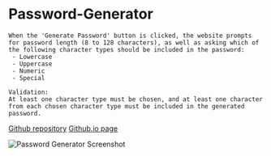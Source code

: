 # Password-Generator

```
When the 'Generate Password' button is clicked, the website prompts for password length (8 to 128 characters), as well as asking which of the following character types should be included in the password:
 - Lowercase
 - Uppercase
 - Numeric
 - Special

Validation:
At least one character type must be chosen, and at least one character from each chosen character type must be included in the generated password.
```

[Github repository](https://github.com/diembe/Password-Generator)
[Github.io page](https://diembe.github.io/Password-Generator/)

![Password Generator Screenshot](https://diembe.github.io/Password-Generator/Assets/password-generator-screen-1.png)